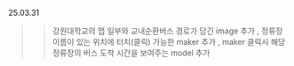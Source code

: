 25.03.31
>>강원대학교의 맵 일부와 교내순환버스 경로가 담긴 image 추가
>>, 정류장 이름이 있는 위치에 터치(클릭) 가능한 maker 추가
>>, maker 클릭시 해당 정류장의 버스 도착 시간을 보여주는 model 추가
